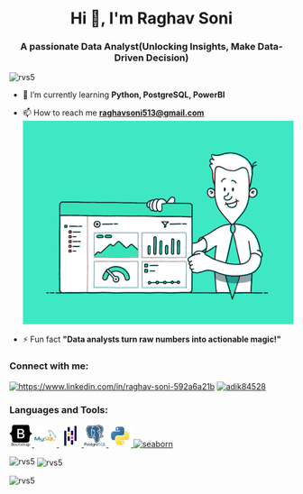
<h1 align="center">Hi 👋, I'm Raghav Soni</h1>
<h3 align="center">A passionate Data Analyst(Unlocking Insights, Make Data-Driven Decision)</h3>

<p align="left"> <img src="https://komarev.com/ghpvc/?username=rvs5&label=Profile%20views&color=0e75b6&style=flat" alt="rvs5" /> </p>

- 🌱 I’m currently learning **Python, PostgreSQL, PowerBI**

- 📫 How to reach me **raghavsoni513@gmail.com**
  ![logo](https://github.com/rvs5/rvs5/blob/main/Data-Website-Analytics.gif)

- ⚡ Fun fact **"Data analysts turn raw numbers into actionable magic!"**

<h3 align="left">Connect with me:</h3>
<p align="left">
<a href="https://linkedin.com/in/https://www.linkedin.com/in/raghav-soni-592a6a21b" target="blank"><img align="center" src="https://raw.githubusercontent.com/rahuldkjain/github-profile-readme-generator/master/src/images/icons/Social/linked-in-alt.svg" alt="https://www.linkedin.com/in/raghav-soni-592a6a21b" height="30" width="40" /></a>
<a href="https://www.hackerrank.com/adik84528" target="blank"><img align="center" src="https://raw.githubusercontent.com/rahuldkjain/github-profile-readme-generator/master/src/images/icons/Social/hackerrank.svg" alt="adik84528" height="30" width="40" /></a>
</p>

<h3 align="left">Languages and Tools:</h3>
<p align="left"> <a href="https://getbootstrap.com" target="_blank" rel="noreferrer"> <img src="https://raw.githubusercontent.com/devicons/devicon/master/icons/bootstrap/bootstrap-plain-wordmark.svg" alt="bootstrap" width="40" height="40"/> </a> <a href="https://www.mysql.com/" target="_blank" rel="noreferrer"> <img src="https://raw.githubusercontent.com/devicons/devicon/master/icons/mysql/mysql-original-wordmark.svg" alt="mysql" width="40" height="40"/> </a> <a href="https://pandas.pydata.org/" target="_blank" rel="noreferrer"> <img src="https://raw.githubusercontent.com/devicons/devicon/2ae2a900d2f041da66e950e4d48052658d850630/icons/pandas/pandas-original.svg" alt="pandas" width="40" height="40"/> </a> <a href="https://www.postgresql.org" target="_blank" rel="noreferrer"> <img src="https://raw.githubusercontent.com/devicons/devicon/master/icons/postgresql/postgresql-original-wordmark.svg" alt="postgresql" width="40" height="40"/> </a> <a href="https://www.python.org" target="_blank" rel="noreferrer"> <img src="https://raw.githubusercontent.com/devicons/devicon/master/icons/python/python-original.svg" alt="python" width="40" height="40"/> </a> <a href="https://seaborn.pydata.org/" target="_blank" rel="noreferrer"> <img src="https://seaborn.pydata.org/_images/logo-mark-lightbg.svg" alt="seaborn" width="40" height="40"/> </a> </p>

<p><img align="left" src="https://github-readme-stats.vercel.app/api/top-langs?username=rvs5&show_icons=true&locale=en&layout=compact" alt="rvs5" /></p>

<p>&nbsp;<img align="center" src="https://github-readme-stats.vercel.app/api?username=rvs5&show_icons=true&locale=en" alt="rvs5" /></p>

<p><img align="center" src="https://github-readme-streak-stats.herokuapp.com/?user=rvs5&" alt="rvs5" /></p>


